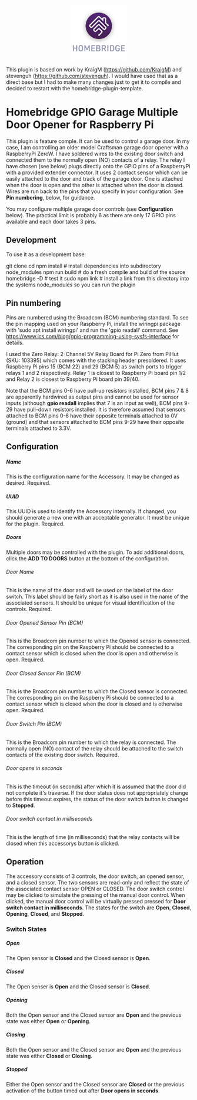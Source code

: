 
<p align="center">

<img src="https://github.com/homebridge/branding/raw/master/logos/homebridge-wordmark-logo-vertical.png" width="150">

</p>

This plugin is based on work by KraigM (https://github.com/KraigM) and stevenguh (https://github.com/stevenguh).
I would have used that as a direct base but I had to make many changes just to get it to compile and decided to restart with the homebridge-plugin-template.

# Homebridge GPIO Garage Multiple Door Opener for Raspberry Pi

This plugin is feature comple. It can be used to control a garage door. In my case, I am controlling an older model Craftsman garage door opener with a RaspberryPi ZeroW. I have soldered wires to the existing door switch and connected them to the normally open (NO) contacts of a relay. The relay I have chosen (see below) plugs directly onto the GPIO pins of a RaspberryPi with a provided extender connector. It uses 2 contact sensor which can be easily attached to the door and track of the garage door. One is attached when the door is open and the other is attached when the door is closed. Wires are run back to the pins that you specify in your configuration. See __Pin numbering__, below, for guidance.

You may configure multiple garage door controls (see __Configuration__ below). The practical limit is probably 6 as there are only 17 GPIO pins available and each door takes 3 pins. 

## Development

To use it as a development base:

git clone
cd
npm install # install dependencies into subdirectory node_modules
npm run build # do a fresh compile and build of the source
homebridge -D # test it
sudo npm link # install a link from this directory into the systems node_modules so you can run the plugin

## Pin numbering

Pins are numbered using the Broadcom (BCM) numbering standard. To see the pin mapping used on your Raspberry Pi, install the wiringpi package with 'sudo apt install wiringpi' and run the 'gpio readall' command. See https://www.ics.com/blog/gpio-programming-using-sysfs-interface for details.

I used the Zero Relay: 2-Channel 5V Relay Board for Pi Zero from PiHut (SKU: 103395) which comes with the stacking header presoldered. It uses Raspberry Pi pins 15 (BCM 22) and 29 (BCM 5) as switch ports to trigger relays 1 and 2 respectively. Relay 1 is closest to Raspberry Pi board pin 1/2 and Relay 2 is closest to Raspberry Pi board pin 39/40.

Note that the BCM pins 0-6 have pull-up resistors installed, BCM pins 7 & 8 are apparently hardwired as output pins and cannot be used for sensor inputs (although __gpio readall__ implies that 7 is an input as well), BCM pins 9-29 have pull-down resistors installed. It is therefore assumed that sensors attached to BCM pins 0-6 have their opposite terminals attached to 0V (ground) and that sensors attached to BCM pins 9-29 have their opposite terminals attached to 3.3V.

## Configuration

##### Name

This is the configuration name for the Accessory. It may be changed as desired. Required.

##### UUID

This UUID is used to identify the Accessory internally. If changed, you should generate a new one with an acceptable generator. It must be unique for the plugin. Required.

##### Doors

Multiple doors may be controlled with the plugin. To add additional doors, click the __ADD TO DOORS__ button at the bottom of the configuration.

###### Door Name

This is the name of the door and will be used on the label of the door switch. This label should be fairly short as it is also used in the name of the associated sensors. It should be unique for visual identification of the controls. Required.

###### Door Opened Sensor Pin (BCM)

This is the Broadcom pin number to which the Opened sensor is connected. The corresponding pin on the Raspberry Pi should be connected to a contact sensor which is closed when the door is open and otherwise is open. Required.

###### Door Closed Sensor Pin (BCM)

This is the Broadcom pin number to which the Closed sensor is connected. The corresponding pin on the Raspberry Pi should be connected to a contact sensor which is closed when the door is closed and is otherwise open. Required.

###### Door Switch Pin (BCM)

This is the Broadcom pin number to which the relay is connected. The normally open (NO) contact of the relay should be attached to the switch contacts of the existing door switch. Required.

###### Door opens in seconds

This is the timeout (in seconds) after which it is assumed that the door did not complete it's traverse. If the door status does not appropriately change before this timeout expires, the status of the door switch button is changed to __Stopped__.

###### Door switch contact in milliseconds

This is the length of time (in milliseconds) that the relay contacts will be closed when this accessorys button is clicked.

## Operation

The accessory consists of 3 controls, the door switch, an opened sensor, and a closed sensor. The two sensors are read-only and reflect the state of the associated contact sensor OPEN or CLOSED. The door switch control may be clicked to simulate the pressing of the manual door control. When clicked, the manual door control will be virtually pressed pressed for __Door switch contact in milliseconds__. The states for the switch are __Open__, __Closed__, __Opening__, __Closed__, and __Stopped__.

### Switch States

##### Open

The Open sensor is __Closed__ and the Closed sensor is __Open__.

##### Closed

The Open senser is __Open__ and the Closed sensor is __Closed__.

##### Opening

Both the Open sensor and the Closed sensor are __Open__ and the previous state was either __Open__ or __Opening__.

##### Closing

Both the Open sensor and the Closed sensor are __Open__ and the previous state was either __Closed__ or __Closing__.

##### Stopped

Either the Open sensor and the Closed sensor are __Closed__ or the previous activation of the button timed out after __Door opens in seconds__.

